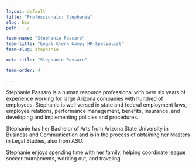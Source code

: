 ```yaml
---
layout: default
title: "Professionals: Stephanie"
slug: bio
path: ../

team-name: "Stephanie Passaro" 
team-title: "Legal Clerk &amp; HR Specialist"
team-slug: stephanie

meta-title: "Stephanie Passaro"

team-order: 4

---
```

<p>Stephanie Passaro is a human resource professional with over six years of experience working for large Arizona companies with hundred of employees. Stephanie is well versed in state and federal employment laws, employee relations, performance management, benefits, insurance, and developing and implementing policies and procedures.</p>
<p>Stephanie has her Bachelor of Arts from Arizona State University in Business and Communication and is in the process of obtaining her Masters in Legal Studies, also from ASU.</p>
<p>Stephanie enjoys spending time with her family, helping coordinate league soccer tournaments, working out, and traveling.</p>